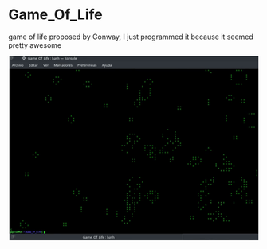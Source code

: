 # Game_Of_Life
game of life proposed by Conway, I just programmed it because it seemed pretty awesome

<p align="center">
  <img src="auto.gif" width="500"/>

</p>
